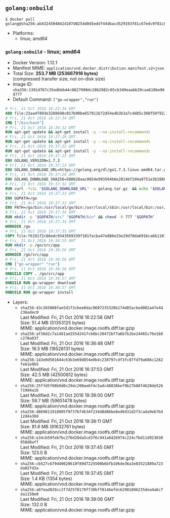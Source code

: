 ## `golang:onbuild`

```console
$ docker pull golang@sha256:ab4324504842d107d0254d0d5eddf44dbacd529193f81c67edc9f81c8fb7e1bd
```

-	Platforms:
	-	linux; amd64

### `golang:onbuild` - linux; amd64

-	Docker Version: 1.12.1
-	Manifest MIME: `application/vnd.docker.distribution.manifest.v2+json`
-	Total Size: **253.7 MB (253667916 bytes)**  
	(compressed transfer size, not on-disk size)
-	Image ID: `sha256:1391d767c35edbbb44c0827990dc28b2982c05cb349eaabb20caa618be96d777`
-	Default Command: `["go-wrapper","run"]`

```dockerfile
# Fri, 21 Oct 2016 16:22:34 GMT
ADD file:23aa4f893e3288698c017b90be657911b72d54edb3b3a7c4d05c308f50f9228f in / 
# Fri, 21 Oct 2016 16:22:34 GMT
CMD ["/bin/bash"]
# Fri, 21 Oct 2016 16:36:32 GMT
RUN apt-get update && apt-get install -y --no-install-recommends 		ca-certificates 		curl 		wget 	&& rm -rf /var/lib/apt/lists/*
# Fri, 21 Oct 2016 16:37:29 GMT
RUN apt-get update && apt-get install -y --no-install-recommends 		bzr 		git 		mercurial 		openssh-client 		subversion 				procps 	&& rm -rf /var/lib/apt/lists/*
# Fri, 21 Oct 2016 19:37:22 GMT
RUN apt-get update && apt-get install -y --no-install-recommends 		g++ 		gcc 		libc6-dev 		make 		pkg-config 	&& rm -rf /var/lib/apt/lists/*
# Fri, 21 Oct 2016 19:37:23 GMT
ENV GOLANG_VERSION=1.7.3
# Fri, 21 Oct 2016 19:37:23 GMT
ENV GOLANG_DOWNLOAD_URL=https://golang.org/dl/go1.7.3.linux-amd64.tar.gz
# Fri, 21 Oct 2016 19:37:24 GMT
ENV GOLANG_DOWNLOAD_SHA256=508028aac0654e993564b6e2014bf2d4a9751e3b286661b0b0040046cf18028e
# Fri, 21 Oct 2016 19:37:32 GMT
RUN curl -fsSL "$GOLANG_DOWNLOAD_URL" -o golang.tar.gz 	&& echo "$GOLANG_DOWNLOAD_SHA256  golang.tar.gz" | sha256sum -c - 	&& tar -C /usr/local -xzf golang.tar.gz 	&& rm golang.tar.gz
# Fri, 21 Oct 2016 19:37:33 GMT
ENV GOPATH=/go
# Fri, 21 Oct 2016 19:37:33 GMT
ENV PATH=/go/bin:/usr/local/go/bin:/usr/local/sbin:/usr/local/bin:/usr/sbin:/usr/bin:/sbin:/bin
# Fri, 21 Oct 2016 19:37:34 GMT
RUN mkdir -p "$GOPATH/src" "$GOPATH/bin" && chmod -R 777 "$GOPATH"
# Fri, 21 Oct 2016 19:37:34 GMT
WORKDIR /go
# Fri, 21 Oct 2016 19:37:35 GMT
COPY file:f6191f2c86edc9343569339f101facba47e886e33e29d70da6916ca6b1101a53 in /usr/local/bin/ 
# Fri, 21 Oct 2016 19:38:55 GMT
RUN mkdir -p /go/src/app
# Fri, 21 Oct 2016 19:38:56 GMT
WORKDIR /go/src/app
# Fri, 21 Oct 2016 19:38:56 GMT
CMD ["go-wrapper" "run"]
# Fri, 21 Oct 2016 19:38:56 GMT
ONBUILD COPY . /go/src/app
# Fri, 21 Oct 2016 19:38:57 GMT
ONBUILD RUN go-wrapper download
# Fri, 21 Oct 2016 19:38:57 GMT
ONBUILD RUN go-wrapper install
```

-	Layers:
	-	`sha256:43c265008fae5d1f3cbee0dac9697235320b174d85acbed002a4fe44236adec0`  
		Last Modified: Fri, 21 Oct 2016 16:22:58 GMT  
		Size: 51.4 MB (51353125 bytes)  
		MIME: application/vnd.docker.image.rootfs.diff.tar.gzip
	-	`sha256:af36d2c7a1481ae5554241fcb6bc20472bf7a6b7b2be24465c76e168c278a03f`  
		Last Modified: Fri, 21 Oct 2016 16:36:48 GMT  
		Size: 18.5 MB (18528131 bytes)  
		MIME: application/vnd.docker.image.rootfs.diff.tar.gzip
	-	`sha256:143e9d501644c63b3e69d854e8b4c238797cdf3fc87fd79a686c1262fe61e9b5`  
		Last Modified: Fri, 21 Oct 2016 16:37:53 GMT  
		Size: 42.5 MB (42500812 bytes)  
		MIME: application/vnd.docker.image.rootfs.diff.tar.gzip
	-	`sha256:25ffd5f08b9d0c29dc200ae6f4c5adc48838bef9b27b80f4620de526719d4a16`  
		Last Modified: Fri, 21 Oct 2016 19:38:00 GMT  
		Size: 59.7 MB (59651478 bytes)  
		MIME: application/vnd.docker.image.rootfs.diff.tar.gzip
	-	`sha256:d869811918905f9737bf4634f234d8d86be8ed6d31d2f3cada9eb7b412d4a30d`  
		Last Modified: Fri, 21 Oct 2016 19:38:11 GMT  
		Size: 81.6 MB (81632761 bytes)  
		MIME: application/vnd.docker.image.rootfs.diff.tar.gzip
	-	`sha256:e34cb59feb7bc276d20da5cd3f6c941a8d26974c224cfbd11d923038950d0aff`  
		Last Modified: Fri, 21 Oct 2016 19:37:45 GMT  
		Size: 123.0 B  
		MIME: application/vnd.docker.image.rootfs.diff.tar.gzip
	-	`sha256:cb527c679d40028610f89d7225500b6bfb106de36a3e83521889a723da02fd3a`  
		Last Modified: Fri, 21 Oct 2016 19:37:45 GMT  
		Size: 1.4 KB (1354 bytes)  
		MIME: application/vnd.docker.image.rootfs.diff.tar.gzip
	-	`sha256:a07ead829cc2f7d25f8179ff30bff8146efdc62901896235dea4a6c7da1150e0`  
		Last Modified: Fri, 21 Oct 2016 19:39:06 GMT  
		Size: 132.0 B  
		MIME: application/vnd.docker.image.rootfs.diff.tar.gzip
